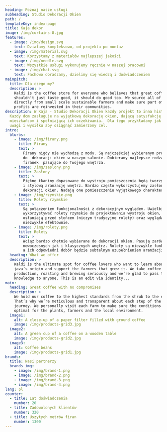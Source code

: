 ```yaml
---
heading: Poznaj nasze usługi
subheading: Studio Dekoracji Okien
path: /
templateKey: index-page
title: Kaja dekor
image: /img/curtains-8.jpg
features:
  - image: /img/design.svg
    text: Działamy kompleksowo, od projektu po montaż
  - image: /img/material.svg
    text: Korzystamy z materiałów najlepszej jakości
  - image: /img/needle.svg
    text: Wszystkie usługi wykonujemy ręcznie w naszej pracowni
  - image: /img/chat.svg
    text: Fachowo doradzamy, dzielimy się wiedzą i doświadczeniem
mainpitch:
  title: Dla czego my?
  description: >
    Kaldi is the coffee store for everyone who believes that great coffee
    shouldn't just taste good, it should do good too. We source all of our beans
    directly from small scale sustainable farmers and make sure part of the
    profits are reinvested in their communities.
description: W Kaja - Studio Dekoracji Okien kazdy projekt to inna historia.
  Kazdy dom zasługuje na wyjątkową dekorację okien, dającą satysfakcję
  mieszkańcom i spełniającą ich oczekiwania.  Dla tego przykładamy jak najwięcej
  uwagi i wysiłku aby osiągnąć zamierzony cel.
intro:
  blurbs:
    - image: /img/firany.png
      title: Firany
      text: >
        Firany nigdy nie wychodzą z mody. Są najczęściej wybieranym produktem
        do  dekoracji okien w naszym salonie. Dobieramy najlepsze rodzaje
        firanek  pasujące do Twojego wnętrza.
    - image: /img/zaslony.png
      title: Zasłony
      text: >
        Piękne tkaniny dopasowane do wystroju pomieszczenia będą tworzyć spójną
        i stylową aranżację wnętrz. Bardzo często wykorzystujemy zasłony do
        dekoracji okien. Nadają one pomieszczeniu wyjątkowego charakteru. 
    - image: /img/rzymskie.png
      title: Rolety rzymskie
      text: >
        Są połączeniem funkcjonalności z dekoracyjnym wyglądem. Uwielbiamy
        wykorzystywać rolety rzymskie do projektowania wystroju okien, ponieważ
        osłaniają przed słońcem (niczym tradycyjne rolety) oraz wyglądają
        niezwykle efektownie.
    - image: /img/rolety.png
      title: Rolety
      text: >
        Wciąż bardzo chętnie wybierane do dekoracji okien. Pasują zarówno do
        nowoczesnych jak i klasycznych wnętrz. Rolety są niezwykle funkcjonalne,
        a ich odpowiedni dobór będzie subtelnym uzupełnieniem aranżacji wnętrza.
  heading: What we offer
  description: >
    Kaldi is the ultimate spot for coffee lovers who want to learn about their
    java’s origin and support the farmers that grew it. We take coffee
    production, roasting and brewing seriously and we’re glad to pass that
    knowledge to anyone. This is an edit via identity...
main:
  heading: Great coffee with no compromises
  description: >
    We hold our coffee to the highest standards from the shrub to the cup.
    That’s why we’re meticulous and transparent about each step of the coffee’s
    journey. We personally visit each farm to make sure the conditions are
    optimal for the plants, farmers and the local environment.
  image1:
    alt: A close-up of a paper filter filled with ground coffee
    image: /img/products-grid3.jpg
  image2:
    alt: A green cup of a coffee on a wooden table
    image: /img/products-grid2.jpg
  image3:
    alt: Coffee beans
    image: /img/products-grid1.jpg
brands:
  title: Nasi partnerzy
  brands_img:
    - image: /img/brand-1.png
    - image: /img/brand-2.png
    - image: /img/brand-3.png
    - image: /img/brand-4.png
lang: pl
counter:
  - title: Lat doświadczenia
    number: 20
  - title: Zadowolonych klientów
    number: 320
  - title: Uszytych metrów firan
    number: 1300
---
```

